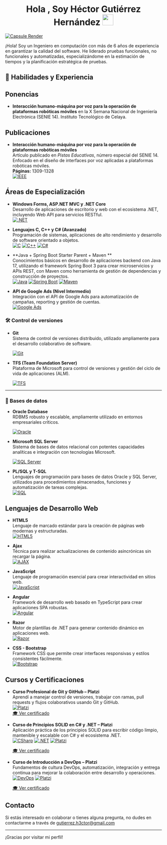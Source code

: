 
<h1 align="center"><b>Hola , Soy Héctor Gutiérrez Hernández  </b><img src="https://media.giphy.com/media/hvRJCLFzcasrR4ia7z/giphy.gif" width="35"></h1>

[![Capsule Render](https://capsule-render.vercel.app/api?type=waving&color=00008B&height=150&section=header&text=Ingeniero%20en%20Computación&fontSize=70&fontColor=ffffff)](https://github.com/DannyDan2016/cypress-automation-demoqa)



¡Hola! Soy un Ingeniero en computación con más de 6 años de experiencia en garantizar la calidad del software. He liderado pruebas funcionales, no funcionales y automatizadas, especializándome en la estimación de tiempos y la planificación estratégica de pruebas.


## 💼 Habilidades y Experiencia


## Ponencias

- **Interacción humano-máquina por voz para la operación de plataformas robóticas móviles** en la X Semana Nacional de Ingeniería Electrónica (SENIE 14). Instituto Tecnológico de Celaya.

## Publicaciones

- **Interacción humano-máquina por voz para la operación de plataformas robóticas móviles**  
  Artículo publicado en *Pistas Educativas*, número especial del SENIE 14.  
  Enfocado en el diseño de interfaces por voz aplicadas a plataformas robóticas móviles.  
  **Páginas:** 1309-1328  
  [![IEEE](https://img.shields.io/badge/Publicación-Académica-007396?style=for-the-badge&logo=academia&logoColor=white)](https://pistaseducativas.celaya.tecnm.mx/index.php/pistas/article/viewFile/1475/1261) 

## Áreas de Especialización

- **Windows Forms, ASP.NET MVC y .NET Core**  
  Desarrollo de aplicaciones de escritorio y web con el ecosistema .NET, incluyendo Web API para servicios RESTful.  
  [![.NET](https://img.shields.io/badge/.NET-512BD4?style=for-the-badge&logo=dotnet&logoColor=white)](https://dotnet.microsoft.com/)

- **Lenguajes C, C++ y C# (Avanzado)**  
  Programación de sistemas, aplicaciones de alto rendimiento y desarrollo de software orientado a objetos.  
  [![C](https://img.shields.io/badge/C-A8B9CC?style=for-the-badge&logo=c&logoColor=black)](https://en.wikipedia.org/wiki/C_(programming_language))
  [![C++](https://img.shields.io/badge/C++-00599C?style=for-the-badge&logo=c%2B%2B&logoColor=white)](https://isocpp.org/)
  [![C#](https://img.shields.io/badge/C%23-239120?style=for-the-badge&logo=c-sharp&logoColor=white)](https://learn.microsoft.com/en-us/dotnet/csharp/)


- **Java + Spring Boot Starter Parent + Maven **  
  Conocimientos básicos en desarrollo de aplicaciones backend con Java 17, utilizando el framework Spring Boot 3 para crear microservicios y APIs REST, con Maven como herramienta de gestión de dependencias y construcción de proyectos.  
  [![Java](https://img.shields.io/badge/Java_17-007396?style=for-the-badge&logo=java&logoColor=white)](https://www.oracle.com/java/technologies/javase/jdk17-archive-downloads.html)
  [![Spring Boot](https://img.shields.io/badge/Spring_Boot_3-6DB33F?style=for-the-badge&logo=springboot&logoColor=white)](https://spring.io/projects/spring-boot)
  [![Maven](https://img.shields.io/badge/Maven_3.9.4-C71A36?style=for-the-badge&logo=apachemaven&logoColor=white)](https://maven.apache.org/docs/3.9.4/release-notes.html)


- **API de Google Ads (Nivel Intermedio)**  
  Integración con el API de Google Ads para automatización de campañas, reporting y gestión de cuentas.  
  [![Google Ads](https://img.shields.io/badge/Google_Ads-4285F4?style=for-the-badge&logo=googleads&logoColor=white)](https://developers.google.com/google-ads/api)


### 🛠 Control de versiones

- **Git**  
  Sistema de control de versiones distribuido, utilizado ampliamente para el desarrollo colaborativo de software.

  [![Git](https://img.shields.io/badge/Git-F05032?style=for-the-badge&logo=git&logoColor=white)](https://git-scm.com/)

- **TFS (Team Foundation Server)**  
  Plataforma de Microsoft para control de versiones y gestión del ciclo de vida de aplicaciones (ALM).

  [![TFS](https://img.shields.io/badge/TFS-0078D7?style=for-the-badge&logo=visualstudio&logoColor=white)](https://docs.microsoft.com/en-us/azure/devops/server/)

---

### 🧠 Bases de datos

- **Oracle Database**  
  RDBMS robusto y escalable, ampliamente utilizado en entornos empresariales críticos.

  [![Oracle](https://img.shields.io/badge/Oracle-F80000?style=for-the-badge&logo=oracle&logoColor=white)](https://www.oracle.com/database/)

- **Microsoft SQL Server**  
  Sistema de bases de datos relacional con potentes capacidades analíticas e integración con tecnologías Microsoft.

  [![SQL Server](https://img.shields.io/badge/SQL_Server-CC2927?style=for-the-badge&logo=microsoftsqlserver&logoColor=white)](https://www.microsoft.com/en-us/sql-server)

- **PL/SQL y T-SQL**  
  Lenguajes de programación para bases de datos Oracle y SQL Server, utilizados para procedimientos almacenados, funciones y automatización de tareas complejas.  
  [![SQL](https://img.shields.io/badge/SQL-4479A1?style=for-the-badge&logo=MicrosoftSQLServer&logoColor=white)](https://learn.microsoft.com/en-us/sql/?view=sql-server-ver15)


## Lenguajes de Desarrollo Web

- **HTML5**  
  Lenguaje de marcado estándar para la creación de páginas web modernas y estructuradas.  
  [![HTML5](https://img.shields.io/badge/HTML5-E34F26?style=for-the-badge&logo=html5&logoColor=white)](https://developer.mozilla.org/es/docs/Web/HTML)

- **Ajax**  
  Técnica para realizar actualizaciones de contenido asincrónicas sin recargar la página.  
  [![AJAX](https://img.shields.io/badge/AJAX-0078D7?style=for-the-badge&logo=windows&logoColor=white)](https://developer.mozilla.org/es/docs/Web/Guide/AJAX)

- **JavaScript**  
  Lenguaje de programación esencial para crear interactividad en sitios web.  
  [![JavaScript](https://img.shields.io/badge/JavaScript-F7DF1E?style=for-the-badge&logo=javascript&logoColor=black)](https://developer.mozilla.org/es/docs/Web/JavaScript)

- **Angular**  
  Framework de desarrollo web basado en TypeScript para crear aplicaciones SPA robustas.  
  [![Angular](https://img.shields.io/badge/Angular-DD0031?style=for-the-badge&logo=angular&logoColor=white)](https://angular.io/)

- **Razor**  
  Motor de plantillas de .NET para generar contenido dinámico en aplicaciones web.  
  [![Razor](https://img.shields.io/badge/Razor-512BD4?style=for-the-badge&logo=dotnet&logoColor=white)](https://learn.microsoft.com/en-us/aspnet/core/mvc/views/razor)

- **CSS - Bootstrap**  
  Framework CSS que permite crear interfaces responsivas y estilos consistentes fácilmente.  
  [![Bootstrap](https://img.shields.io/badge/Bootstrap-7952B3?style=for-the-badge&logo=bootstrap&logoColor=white)](https://getbootstrap.com/)


## Cursos y Certificaciones

- **Curso Profesional de Git y GitHub – Platzi**  
  Aprendí a manejar control de versiones, trabajar con ramas, pull requests y flujos colaborativos usando Git y GitHub.  
  [![Platzi](https://img.shields.io/badge/Platzi-98CA3F?style=for-the-badge&logo=platzi&logoColor=white)](https://platzi.com/cursos/git-github/)  
  [🎓 Ver certificado]()

- **Curso de Principios SOLID en C# y .NET – Platzi**  
  Aplicación práctica de los principios SOLID para escribir código limpio, mantenible y escalable con C# y el ecosistema .NET.  
  [![CSharp](https://img.shields.io/badge/C%23-239120?style=for-the-badge&logo=c-sharp&logoColor=white)](https://learn.microsoft.com/en-us/dotnet/csharp/)
  [![.NET](https://img.shields.io/badge/.NET-512BD4?style=for-the-badge&logo=dotnet&logoColor=white)](https://dotnet.microsoft.com/)
  [![Platzi](https://img.shields.io/badge/Platzi-98CA3F?style=for-the-badge&logo=platzi&logoColor=white)](https://platzi.com/cursos/solid-dotnet/)
  <!-- Reemplaza el enlace de abajo por el tuyo si tienes el certificado público -->
  [🎓 Ver certificado](https://platzi.com/p/hector.gutierrez9195/curso/4761-course/diploma/detalle/)

- **Curso de Introducción a DevOps – Platzi**  
  Fundamentos de cultura DevOps, automatización, integración y entrega continua para mejorar la colaboración entre desarrollo y operaciones.  
  [![DevOps](https://img.shields.io/badge/DevOps-0A0A0A?style=for-the-badge&logo=azuredevops&logoColor=white)](https://platzi.com/cursos/devops/)
  [![Platzi](https://img.shields.io/badge/Platzi-98CA3F?style=for-the-badge&logo=platzi&logoColor=white)](https://platzi.com/cursos/devops/)
  <!-- Reemplaza el enlace de abajo por el tuyo si tienes el certificado público -->
  [🎓 Ver certificado](https://platzi.com/p/hector.gutierrez9195/curso/4558-course/diploma/detalle/)


## Contacto
Si estás interesado en colaborar o tienes alguna pregunta, no dudes en contactarme a través de gutierrez.h3ctor@gmail.com

----

¡Gracias por visitar mi perfil! 
